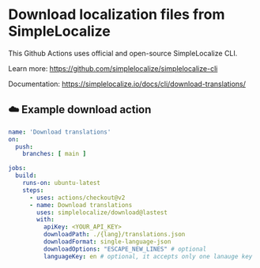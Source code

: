 # Download localization files from SimpleLocalize

This Github Actions uses official and open-source SimpleLocalize CLI.

Learn more: https://github.com/simplelocalize/simplelocalize-cli

Documentation: https://simplelocalize.io/docs/cli/download-translations/

## ☁️ Example download action

```yml
name: 'Download translations'
on:
  push:
    branches: [ main ]

jobs:
  build:
    runs-on: ubuntu-latest
    steps:
      - uses: actions/checkout@v2
      - name: Download translations
        uses: simplelocalize/download@lastest
        with:
          apiKey: <YOUR_API_KEY>
          downloadPath: ./{lang}/translations.json
          downloadFormat: single-language-json
          downloadOptions: "ESCAPE_NEW_LINES" # optional
          languageKey: en # optional, it accepts only one lanauge key
```
